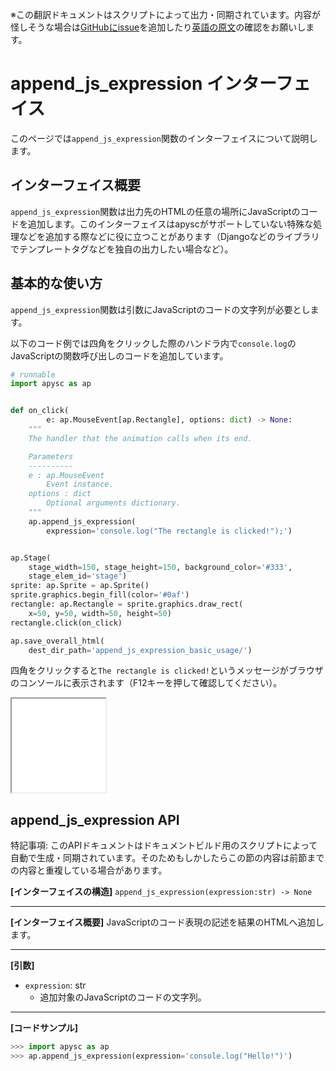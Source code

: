 <span class="inconspicuous-txt">※この翻訳ドキュメントはスクリプトによって出力・同期されています。内容が怪しそうな場合は<a href="https://github.com/simon-ritchie/apysc/issues" target="_blank">GitHubにissue</a>を追加したり[英語の原文](../en/append_js_expression.html)の確認をお願いします。</span>

# append_js_expression インターフェイス

このページでは`append_js_expression`関数のインターフェイスについて説明します。

## インターフェイス概要

`append_js_expression`関数は出力先のHTMLの任意の場所にJavaScriptのコードを追加します。このインターフェイスはapyscがサポートしていない特殊な処理などを追加する際などに役に立つことがあります（Djangoなどのライブラリでテンプレートタグなどを独自の出力したい場合など）。

## 基本的な使い方

`append_js_expression`関数は引数にJavaScriptのコードの文字列が必要とします。

以下のコード例では四角をクリックした際のハンドラ内で`console.log`のJavaScriptの関数呼び出しのコードを追加しています。

```py
# runnable
import apysc as ap


def on_click(
        e: ap.MouseEvent[ap.Rectangle], options: dict) -> None:
    """
    The handler that the animation calls when its end.

    Parameters
    ----------
    e : ap.MouseEvent
        Event instance.
    options : dict
        Optional arguments dictionary.
    """
    ap.append_js_expression(
        expression='console.log("The rectangle is clicked!");')


ap.Stage(
    stage_width=150, stage_height=150, background_color='#333',
    stage_elem_id='stage')
sprite: ap.Sprite = ap.Sprite()
sprite.graphics.begin_fill(color='#0af')
rectangle: ap.Rectangle = sprite.graphics.draw_rect(
    x=50, y=50, width=50, height=50)
rectangle.click(on_click)

ap.save_overall_html(
    dest_dir_path='append_js_expression_basic_usage/')
```

四角をクリックすると`The rectangle is clicked!`というメッセージがブラウザのコンソールに表示されます（F12キーを押して確認してください）。

<iframe src="static/append_js_expression_basic_usage/index.html" width="150" height="150"></iframe>

## append_js_expression API

<span class="inconspicuous-txt">特記事項: このAPIドキュメントはドキュメントビルド用のスクリプトによって自動で生成・同期されています。そのためもしかしたらこの節の内容は前節までの内容と重複している場合があります。</span>

**[インターフェイスの構造]** `append_js_expression(expression:str) -> None`<hr>

**[インターフェイス概要]** JavaScriptのコード表現の記述を結果のHTMLへ追加します。<hr>

**[引数]**

- `expression`: str
  - 追加対象のJavaScriptのコードの文字列。

<hr>

**[コードサンプル]**

```py
>>> import apysc as ap
>>> ap.append_js_expression(expression='console.log("Hello!")')
```